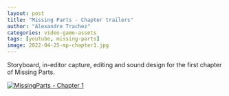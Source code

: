 ```yaml
---
layout: post
title: "Missing Parts - Chapter trailers"
author: "Alexandre Trachez"
categories: video-game-assets
tags: [youtube, missing-parts]
image: 2022-04-25-mp-chapter1.jpg
---
```


Storyboard, in-editor capture, editing and sound design for the first chapter of Missing Parts.

[![MissingParts - Chapter 1](../assets/2022-04-25-mp-chapter1)](https://www.youtube.com/watch?v=JcLWKkyappc)
